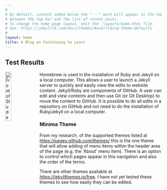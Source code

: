 ```yaml
---
#
# By default, content added below the "---" mark will appear in the home page
# between the top bar and the list of recent posts.
# To change the home page layout, edit the _layouts/home.html file.
# See: https://jekyllrb.com/docs/themes/#overriding-theme-defaults
#
layout: home
title: A Blog on Continuing to Learn
---
```

## Test Results

<img src = "assets/IMG_02.jpg" alt="Front of Student Union Building" style="width:20%; float:left; margin-right:10px;">
Homebrew is used in the installation of Ruby and Jekyll on a local computer.  This allows a user to launch a Jekyll server to quickly and easily view the edits to website content. Jekyll/Ruby are components of GitHub.  A user can edit and view contents and then use Git (or Git Desktop) to move the content to GitHub.  It is possible to do all edits in a repository on GitHub and not need to do the installation of Ruby/Jekyll on a local computer.

### Minima Theme
From my research, of the supported themes listed at <a href="https://pages.github.com/themes/" title="GitHub Pages supported themes">https://pages.github.com/themes/</a> this is the one theme that will allow adding of menu items within the header area of the page (e.g. the 'About' menu item).  There is an option to control which pages appear in this navigation and also the order of the terms.

There are other themes available at <a href="https://jekyllthemes.io/free" title="Examples of free Jekyll themes">https://jekyllthemes.io/free</a>.  I have not yet tested these themes to see how easily they can be edited. 

